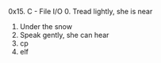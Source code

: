 0x15. C - File I/O
0. Tread lightly, she is near
1. Under the snow
2. Speak gently, she can hear
3. cp
4. elf
